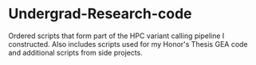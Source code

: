 # Undergrad-Research-code
Ordered scripts that form part of the HPC variant calling pipeline I constructed. Also includes scripts used for my Honor's Thesis GEA code and additional scripts from side projects.
